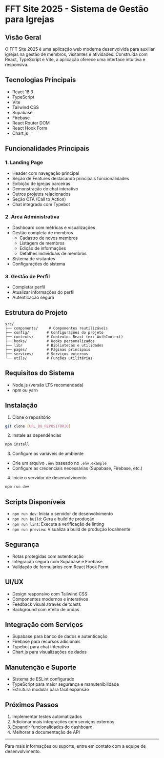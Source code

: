 # FFT Site 2025 - Sistema de Gestão para Igrejas

## Visão Geral
O FFT Site 2025 é uma aplicação web moderna desenvolvida para auxiliar igrejas na gestão de membros, visitantes e atividades. Construída com React, TypeScript e Vite, a aplicação oferece uma interface intuitiva e responsiva.

## Tecnologias Principais
- React 18.3
- TypeScript
- Vite
- Tailwind CSS
- Supabase
- Firebase
- React Router DOM
- React Hook Form
- Chart.js

## Funcionalidades Principais

### 1. Landing Page
- Header com navegação principal
- Seção de Features destacando principais funcionalidades
- Exibição de igrejas parceiras
- Demonstração de chat interativo
- Outros projetos relacionados
- Seção CTA (Call to Action)
- Chat integrado com Typebot

### 2. Área Administrativa
- Dashboard com métricas e visualizações
- Gestão completa de membros
  - Cadastro de novos membros
  - Listagem de membros
  - Edição de informações
  - Detalhes individuais de membros
- Sistema de visitantes
- Configurações do sistema

### 3. Gestão de Perfil
- Completar perfil
- Atualizar informações do perfil
- Autenticação segura

## Estrutura do Projeto

```
src/
├── components/     # Componentes reutilizáveis
├── config/        # Configurações do projeto
├── contexts/      # Contextos React (ex: AuthContext)
├── hooks/         # Hooks personalizados
├── lib/           # Bibliotecas e utilidades
├── pages/         # Páginas principais
├── services/      # Serviços externos
└── utils/         # Funções utilitárias
```

## Requisitos do Sistema
- Node.js (versão LTS recomendada)
- npm ou yarn

## Instalação

1. Clone o repositório
```bash
git clone [URL_DO_REPOSITÓRIO]
```

2. Instale as dependências
```bash
npm install
```

3. Configure as variáveis de ambiente
- Crie um arquivo `.env` baseado no `.env.example`
- Configure as credenciais necessárias (Supabase, Firebase, etc.)

4. Inicie o servidor de desenvolvimento
```bash
npm run dev
```

## Scripts Disponíveis

- `npm run dev`: Inicia o servidor de desenvolvimento
- `npm run build`: Gera a build de produção
- `npm run lint`: Executa a verificação de linting
- `npm run preview`: Visualiza a build de produção localmente

## Segurança
- Rotas protegidas com autenticação
- Integração segura com Supabase e Firebase
- Validação de formulários com React Hook Form

## UI/UX
- Design responsivo com Tailwind CSS
- Componentes modernos e interativos
- Feedback visual através de toasts
- Background com efeito de ondas

## Integração com Serviços
- Supabase para banco de dados e autenticação
- Firebase para recursos adicionais
- Typebot para chat interativo
- Chart.js para visualizações de dados

## Manutenção e Suporte
- Sistema de ESLint configurado
- TypeScript para maior segurança e manutenibilidade
- Estrutura modular para fácil expansão

## Próximos Passos
1. Implementar testes automatizados
2. Adicionar mais integrações com serviços externos
3. Expandir funcionalidades do dashboard
4. Melhorar a documentação de API

---

Para mais informações ou suporte, entre em contato com a equipe de desenvolvimento.

